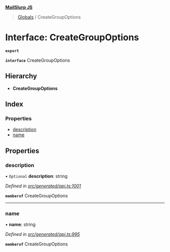**[MailSlurp JS](../README.md)**

> [Globals](../README.md) / CreateGroupOptions

# Interface: CreateGroupOptions

**`export`** 

**`interface`** CreateGroupOptions

## Hierarchy

* **CreateGroupOptions**

## Index

### Properties

* [description](creategroupoptions.md#description)
* [name](creategroupoptions.md#name)

## Properties

### description

• `Optional` **description**: string

*Defined in [src/generated/api.ts:1001](https://github.com/mailslurp/mailslurp-client/blob/c5e5f20/src/generated/api.ts#L1001)*

**`memberof`** CreateGroupOptions

___

### name

•  **name**: string

*Defined in [src/generated/api.ts:995](https://github.com/mailslurp/mailslurp-client/blob/c5e5f20/src/generated/api.ts#L995)*

**`memberof`** CreateGroupOptions
